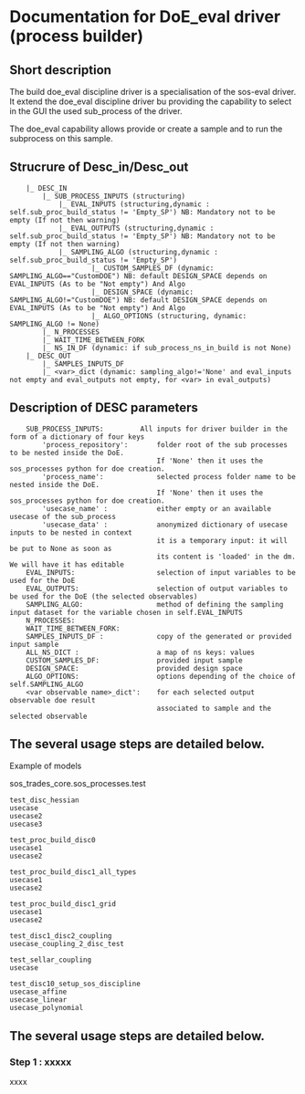 # Documentation for DoE_eval driver (process builder)


## Short description
The build doe_eval discipline driver is a specialisation of the sos-eval driver. It extend the doe_eval discipline driver bu providing the capability to select in the GUI the used sub_process of the driver. 

The doe_eval capability allows provide or create a sample and to run the subprocess on this sample. 


## Strucrure of Desc_in/Desc_out
        |_ DESC_IN
            |_ SUB_PROCESS_INPUTS (structuring)
                |_ EVAL_INPUTS (structuring,dynamic : self.sub_proc_build_status != 'Empty_SP') NB: Mandatory not to be empty (If not then warning)
                |_ EVAL_OUTPUTS (structuring,dynamic : self.sub_proc_build_status != 'Empty_SP') NB: Mandatory not to be empty (If not then warning)
                |_ SAMPLING_ALGO (structuring,dynamic : self.sub_proc_build_status != 'Empty_SP')
                        |_ CUSTOM_SAMPLES_DF (dynamic: SAMPLING_ALGO=="CustomDOE") NB: default DESIGN_SPACE depends on EVAL_INPUTS (As to be "Not empty") And Algo 
                        |_ DESIGN_SPACE (dynamic: SAMPLING_ALGO!="CustomDOE") NB: default DESIGN_SPACE depends on EVAL_INPUTS (As to be "Not empty") And Algo
                        |_ ALGO_OPTIONS (structuring, dynamic: SAMPLING_ALGO != None)
            |_ N_PROCESSES
            |_ WAIT_TIME_BETWEEN_FORK
            |_ NS_IN_DF (dynamic: if sub_process_ns_in_build is not None)
        |_ DESC_OUT
            |_ SAMPLES_INPUTS_DF
            |_ <var>_dict (dynamic: sampling_algo!='None' and eval_inputs not empty and eval_outputs not empty, for <var> in eval_outputs)

##     Description of DESC parameters
        SUB_PROCESS_INPUTS: 	    All inputs for driver builder in the form of a dictionary of four keys        
            'process_repository':       folder root of the sub processes to be nested inside the DoE.
                                        If 'None' then it uses the sos_processes python for doe creation.
            'process_name':             selected process folder name to be nested inside the DoE.
                                        If 'None' then it uses the sos_processes python for doe creation.
            'usecase_name' :            either empty or an available usecase of the sub_process
            'usecase_data' :            anonymized dictionary of usecase inputs to be nested in context
                                        it is a temporary input: it will be put to None as soon as                                                                        
                                        its content is 'loaded' in the dm. We will have it has editable    
        EVAL_INPUTS:                    selection of input variables to be used for the DoE
        EVAL_OUTPUTS:                   selection of output variables to be used for the DoE (the selected observables)
        SAMPLING_ALGO:                  method of defining the sampling input dataset for the variable chosen in self.EVAL_INPUTS
        N_PROCESSES:
        WAIT_TIME_BETWEEN_FORK:
        SAMPLES_INPUTS_DF :             copy of the generated or provided input sample
        ALL_NS_DICT :                   a map of ns keys: values
        CUSTOM_SAMPLES_DF:              provided input sample
        DESIGN_SPACE:                   provided design space
        ALGO_OPTIONS:                   options depending of the choice of self.SAMPLING_ALGO
        <var observable name>_dict':    for each selected output observable doe result
                                        associated to sample and the selected observable

## The several usage steps are detailed below.
Example of models

sos_trades_core.sos_processes.test

	test_disc_hessian
	usecase
	usecase2
	usecase3

	test_proc_build_disc0
	usecase1
	usecase2

	test_proc_build_disc1_all_types
	usecase1
	usecase2
	
	test_proc_build_disc1_grid
	usecase1
	usecase2

	test_disc1_disc2_coupling
	usecase_coupling_2_disc_test
	
	test_sellar_coupling
	usecase
	
	test_disc10_setup_sos_discipline
	usecase_affine
	usecase_linear
	usecase_polynomial

## The several usage steps are detailed below.

###  Step 1 : xxxxx

xxxx

